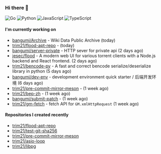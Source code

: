 ### Hi there 👋

![Go](https://img.shields.io/badge/go-%2300ADD8.svg?style=for-the-badge&logo=go&logoColor=white)
![Python](https://img.shields.io/badge/python-3670A0?style=for-the-badge&logo=python&logoColor=ffdd54)
![JavaScript](https://img.shields.io/badge/javascript-%23323330.svg?style=for-the-badge&logo=javascript&logoColor=%23F7DF1E)
![TypeScript](https://img.shields.io/badge/typescript-%23007ACC.svg?style=for-the-badge&logo=typescript&logoColor=white)

#### I'm currently working on

- [bangumi/Archive](https://github.com/bangumi/Archive) - Wiki Data Public Archive (today)
- [trim21/flood-apt-repo](https://github.com/trim21/flood-apt-repo) -  (today)
- [bangumi/server-private](https://github.com/bangumi/server-private) - HTTP sever for private api (2 days ago)
- [jesec/flood](https://github.com/jesec/flood) - A modern web UI for various torrent clients with a Node.js backend and React frontend. (2 days ago)
- [trim21/bencode-py](https://github.com/trim21/bencode-py) - A fast and correct bencode serialize/deserialize library in python (5 days ago)
- [bangumi/dev-env](https://github.com/bangumi/dev-env) - development environment quick starter / 后端开发环境 (6 days ago)
- [trim21/pre-commit-mirror-meson](https://github.com/trim21/pre-commit-mirror-meson) -  (1 week ago)
- [trim21/bep-zh](https://github.com/trim21/bep-zh) -  (1 week ago)
- [bangumi/submit-patch](https://github.com/bangumi/submit-patch) -  (1 week ago)
- [trim21/gm-fetch](https://github.com/trim21/gm-fetch) - fetch API for `GM.xmlHttpRequest` (1 week ago)

#### Repositories I created recently

- [trim21/flood-apt-repo](https://github.com/trim21/flood-apt-repo)
- [trim21/test-git-sha256](https://github.com/trim21/test-git-sha256)
- [trim21/pre-commit-mirror-meson](https://github.com/trim21/pre-commit-mirror-meson)
- [trim21/asio-loop](https://github.com/trim21/asio-loop)
- [trim21/libpg](https://github.com/trim21/libpg)
